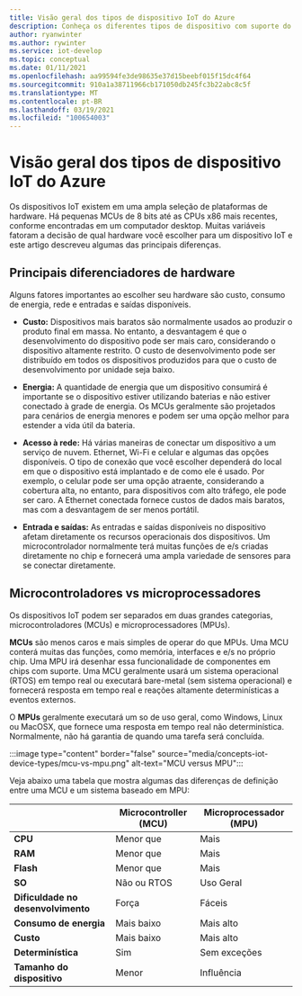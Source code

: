 ```yaml
---
title: Visão geral dos tipos de dispositivo IoT do Azure
description: Conheça os diferentes tipos de dispositivo com suporte do Azure IoT e as ferramentas disponíveis.
author: ryanwinter
ms.author: rywinter
ms.service: iot-develop
ms.topic: conceptual
ms.date: 01/11/2021
ms.openlocfilehash: aa99594fe3de98635e37d15beebf015f15dc4f64
ms.sourcegitcommit: 910a1a38711966cb171050db245fc3b22abc8c5f
ms.translationtype: MT
ms.contentlocale: pt-BR
ms.lasthandoff: 03/19/2021
ms.locfileid: "100654003"
---
```

# <a name="overview-of-azure-iot-device-types"></a>Visão geral dos tipos de dispositivo IoT do Azure
Os dispositivos IoT existem em uma ampla seleção de plataformas de hardware. Há pequenas MCUs de 8 bits até as CPUs x86 mais recentes, conforme encontradas em um computador desktop. Muitas variáveis fatoram a decisão de qual hardware você escolher para um dispositivo IoT e este artigo descreveu algumas das principais diferenças.

## <a name="key-hardware-differentiators"></a>Principais diferenciadores de hardware
Alguns fatores importantes ao escolher seu hardware são custo, consumo de energia, rede e entradas e saídas disponíveis.

* **Custo:** Dispositivos mais baratos são normalmente usados ao produzir o produto final em massa. No entanto, a desvantagem é que o desenvolvimento do dispositivo pode ser mais caro, considerando o dispositivo altamente restrito. O custo de desenvolvimento pode ser distribuído em todos os dispositivos produzidos para que o custo de desenvolvimento por unidade seja baixo.

* **Energia:** A quantidade de energia que um dispositivo consumirá é importante se o dispositivo estiver utilizando baterias e não estiver conectado à grade de energia. Os MCUs geralmente são projetados para cenários de energia menores e podem ser uma opção melhor para estender a vida útil da bateria.

* **Acesso à rede:** Há várias maneiras de conectar um dispositivo a um serviço de nuvem. Ethernet, Wi-Fi e celular e algumas das opções disponíveis. O tipo de conexão que você escolher dependerá do local em que o dispositivo está implantado e de como ele é usado. Por exemplo, o celular pode ser uma opção atraente, considerando a cobertura alta, no entanto, para dispositivos com alto tráfego, ele pode ser caro. A Ethernet conectada fornece custos de dados mais baratos, mas com a desvantagem de ser menos portátil.

* **Entrada e saídas:** As entradas e saídas disponíveis no dispositivo afetam diretamente os recursos operacionais dos dispositivos. Um microcontrolador normalmente terá muitas funções de e/s criadas diretamente no chip e fornecerá uma ampla variedade de sensores para se conectar diretamente.

## <a name="microcontrollers-vs-microprocessors"></a>Microcontroladores vs microprocessadores
Os dispositivos IoT podem ser separados em duas grandes categorias, microcontroladores (MCUs) e microprocessadores (MPUs).

**MCUs** são menos caros e mais simples de operar do que MPUs. Uma MCU conterá muitas das funções, como memória, interfaces e e/s no próprio chip. Uma MPU irá desenhar essa funcionalidade de componentes em chips com suporte. Uma MCU geralmente usará um sistema operacional (RTOS) em tempo real ou executará bare-metal (sem sistema operacional) e fornecerá resposta em tempo real e reações altamente determinísticas a eventos externos.

O **MPUs** geralmente executará um so de uso geral, como Windows, Linux ou MacOSX, que fornece uma resposta em tempo real não determinística. Normalmente, não há garantia de quando uma tarefa será concluída. 

:::image type="content" border="false" source="media/concepts-iot-device-types/mcu-vs-mpu.png" alt-text="MCU versus MPU":::

Veja abaixo uma tabela que mostra algumas das diferenças de definição entre uma MCU e um sistema baseado em MPU:

||Microcontroller (MCU)|Microprocessador (MPU)|
|-|-|-|
|**CPU**| Menor que | Mais |
|**RAM**| Menor que | Mais |
|**Flash**| Menor que | Mais |
|**SO**| Não ou RTOS | Uso Geral |
|**Dificuldade no desenvolvimento**| Força |  Fáceis |
|**Consumo de energia**| Mais baixo | Mais alto |
|**Custo**| Mais baixo | Mais alto |
|**Determinística**| Sim | Sem exceções|
|**Tamanho do dispositivo**| Menor | Influência |

